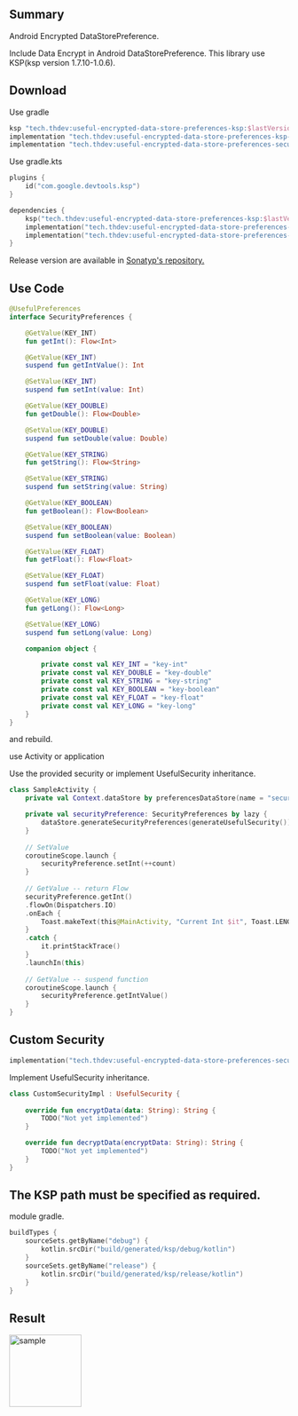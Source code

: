 ## Summary

Android Encrypted DataStorePreference.

Include Data Encrypt in Android DataStorePreference. This library use KSP(ksp version 1.7.10-1.0.6).

## Download

Use gradle

```groovy
ksp "tech.thdev:useful-encrypted-data-store-preferences-ksp:$lastVersion"
implementation "tech.thdev:useful-encrypted-data-store-preferences-ksp-annotations:$lastVersion"
implementation "tech.thdev:useful-encrypted-data-store-preferences-security:$lastVersion"
```

Use gradle.kts

```kotlin
plugins {
    id("com.google.devtools.ksp")
}

dependencies {
    ksp("tech.thdev:useful-encrypted-data-store-preferences-ksp:$lastVersion")
    implementation("tech.thdev:useful-encrypted-data-store-preferences-ksp-annotations:$lastVersion")
    implementation("tech.thdev:useful-encrypted-data-store-preferences-security:$lastVersion")
}
```

Release version are available in [Sonatyp's repository.](https://search.maven.org/search?q=tech.thdev)

## Use Code

```kotlin
@UsefulPreferences
interface SecurityPreferences {

    @GetValue(KEY_INT)
    fun getInt(): Flow<Int>

    @GetValue(KEY_INT)
    suspend fun getIntValue(): Int

    @SetValue(KEY_INT)
    suspend fun setInt(value: Int)

    @GetValue(KEY_DOUBLE)
    fun getDouble(): Flow<Double>

    @SetValue(KEY_DOUBLE)
    suspend fun setDouble(value: Double)

    @GetValue(KEY_STRING)
    fun getString(): Flow<String>

    @SetValue(KEY_STRING)
    suspend fun setString(value: String)

    @GetValue(KEY_BOOLEAN)
    fun getBoolean(): Flow<Boolean>

    @SetValue(KEY_BOOLEAN)
    suspend fun setBoolean(value: Boolean)

    @GetValue(KEY_FLOAT)
    fun getFloat(): Flow<Float>

    @SetValue(KEY_FLOAT)
    suspend fun setFloat(value: Float)

    @GetValue(KEY_LONG)
    fun getLong(): Flow<Long>

    @SetValue(KEY_LONG)
    suspend fun setLong(value: Long)

    companion object {

        private const val KEY_INT = "key-int"
        private const val KEY_DOUBLE = "key-double"
        private const val KEY_STRING = "key-string"
        private const val KEY_BOOLEAN = "key-boolean"
        private const val KEY_FLOAT = "key-float"
        private const val KEY_LONG = "key-long"
    }
}
```

and rebuild.

use Activity or application

Use the provided security or implement UsefulSecurity inheritance.

```kotlin
class SampleActivity {
    private val Context.dataStore by preferencesDataStore(name = "security-preference")

    private val securityPreference: SecurityPreferences by lazy {
        dataStore.generateSecurityPreferences(generateUsefulSecurity())
    }
    
    // SetValue
    coroutineScope.launch {
        securityPreference.setInt(++count)
    }
    
    // GetValue -- return Flow
    securityPreference.getInt()
    .flowOn(Dispatchers.IO)
    .onEach {
        Toast.makeText(this@MainActivity, "Current Int $it", Toast.LENGTH_SHORT).show()
    }
    .catch {
        it.printStackTrace()
    }
    .launchIn(this)
    
    // GetValue -- suspend function
    coroutineScope.launch {
        securityPreference.getIntValue()
    }
}
```

## Custom Security

```kotlin
implementation("tech.thdev:useful-encrypted-data-store-preferences-security:$lastVersion")
```

Implement UsefulSecurity inheritance.

```kotlin
class CustomSecurityImpl : UsefulSecurity {
    
    override fun encryptData(data: String): String {
        TODO("Not yet implemented")
    }

    override fun decryptData(encryptData: String): String {
        TODO("Not yet implemented")
    }
}
```

## The KSP path must be specified as required.

module gradle.

```kotlin
buildTypes {
    sourceSets.getByName("debug") {
        kotlin.srcDir("build/generated/ksp/debug/kotlin")
    }
    sourceSets.getByName("release") {
        kotlin.srcDir("build/generated/ksp/release/kotlin")
    }
}
```

## Result
<img width="130" alt="sample" src="https://user-images.githubusercontent.com/2144231/182009046-2b11d0fc-5acb-4b46-8d87-94712d958ea4.png">

